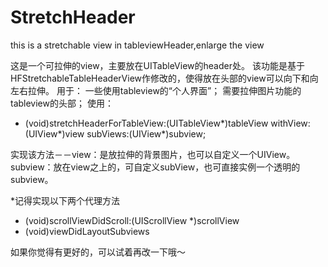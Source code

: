 # StretchHeader
this is a stretchable view in tableviewHeader,enlarge the view 

这是一个可拉伸的view，主要放在UITableView的header处。
该功能是基于HFStretchableTableHeaderView作修改的，使得放在头部的view可以向下和向左右拉伸。
用于：
    一些使用tableview的“个人界面”；
    需要拉伸图片功能的tableview的头部；
使用：
- (void)stretchHeaderForTableView:(UITableView*)tableView
                         withView:(UIView*)view
                         subViews:(UIView*)subview;

实现该方法－－view：是放拉伸的背景图片，也可以自定义一个UIView。subview：放在view之上的，可自定义subView，也可直接实例一个透明的subview。

*记得实现以下两个代理方法
- (void)scrollViewDidScroll:(UIScrollView *)scrollView
- (void)viewDidLayoutSubviews

如果你觉得有更好的，可以试着再改一下哦～